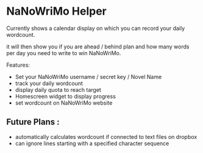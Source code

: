 # NaNoWriMo Helper

Currently shows a calendar display on which you can record your daily wordcount.

it will then show you if you are ahead / behind plan and how many words per day you need to write to win NaNoWriMo.

Features:
 * Set your NaNoWriMo username / secret key / Novel Name
 * track your daily wordcount
 * display daily quota to reach target
 * Homescreen widget to display progress
 * set wordcount on NaNoWriMo website


## Future Plans : 
 * automatically calculates wordcount if connected to text files on dropbox
 * can ignore lines starting with a specified character sequence


